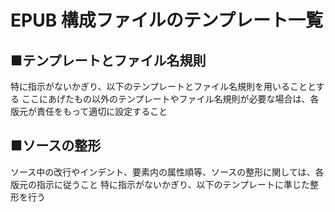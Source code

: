 # EPUB 構成ファイルのテンプレート一覧


## ■テンプレートとファイル名規則

特に指示がないかぎり、以下のテンプレートとファイル名規則を用いることとする
ここにあげたもの以外のテンプレートやファイル名規則が必要な場合は、各版元が責任をもって適切に設定すること


## ■ソースの整形

ソース中の改行やインデント、要素内の属性順等、ソースの整形に関しては、各版元の指示に従うこと
特に指示がないかぎり、以下のテンプレートに準じた整形を行う
